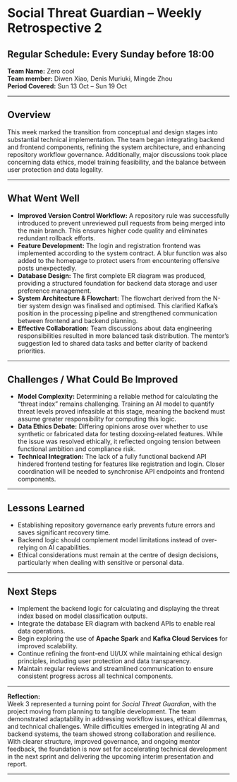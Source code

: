 # Social Threat Guardian – Weekly Retrospective 2
## **Regular Schedule:** Every Sunday before 18:00

**Team Name:** Zero cool  
**Team member:** Diwen Xiao, Denis Muriuki, Mingde Zhou  
**Period Covered:** Sun 13 Oct – Sun 19 Oct

---

## **Overview**
This week marked the transition from conceptual and design stages into substantial technical implementation. The team began integrating backend and frontend components, refining the system architecture, and enhancing repository workflow governance. Additionally, major discussions took place concerning data ethics, model training feasibility, and the balance between user protection and data legality.

---

## **What Went Well**
- **Improved Version Control Workflow:** A repository rule was successfully introduced to prevent unreviewed pull requests from being merged into the main branch. This ensures higher code quality and eliminates redundant rollback efforts.  
- **Feature Development:** The login and registration frontend was implemented according to the system contract. A blur function was also added to the homepage to protect users from encountering offensive posts unexpectedly.  
- **Database Design:** The first complete ER diagram was produced, providing a structured foundation for backend data storage and user preference management.  
- **System Architecture & Flowchart:** The flowchart derived from the N-tier system design was finalised and optimised. This clarified Kafka’s position in the processing pipeline and strengthened communication between frontend and backend planning.  
- **Effective Collaboration:** Team discussions about data engineering responsibilities resulted in more balanced task distribution. The mentor’s suggestion led to shared data tasks and better clarity of backend priorities.  

---

## **Challenges / What Could Be Improved**
- **Model Complexity:** Determining a reliable method for calculating the “threat index” remains challenging. Training an AI model to quantify threat levels proved infeasible at this stage, meaning the backend must assume greater responsibility for computing this logic.  
- **Data Ethics Debate:** Differing opinions arose over whether to use synthetic or fabricated data for testing doxxing-related features. While the issue was resolved ethically, it reflected ongoing tension between functional ambition and compliance risk.  
- **Technical Integration:** The lack of a fully functional backend API hindered frontend testing for features like registration and login. Closer coordination will be needed to synchronise API endpoints and frontend components.  

---

## **Lessons Learned**
- Establishing repository governance early prevents future errors and saves significant recovery time.  
- Backend logic should complement model limitations instead of over-relying on AI capabilities.  
- Ethical considerations must remain at the centre of design decisions, particularly when dealing with sensitive or personal data.  

---

## **Next Steps**
- Implement the backend logic for calculating and displaying the threat index based on model classification outputs.  
- Integrate the database ER diagram with backend APIs to enable real data operations.  
- Begin exploring the use of **Apache Spark** and **Kafka Cloud Services** for improved scalability.  
- Continue refining the front-end UI/UX while maintaining ethical design principles, including user protection and data transparency.  
- Maintain regular reviews and streamlined communication to ensure consistent progress across all technical components.  

---

**Reflection:**  
Week 3 represented a turning point for *Social Threat Guardian*, with the project moving from planning to tangible development. The team demonstrated adaptability in addressing workflow issues, ethical dilemmas, and technical challenges. While difficulties emerged in integrating AI and backend systems, the team showed strong collaboration and resilience. With clearer structure, improved governance, and ongoing mentor feedback, the foundation is now set for accelerating technical development in the next sprint and delivering the upcoming interim presentation and report.  

---
